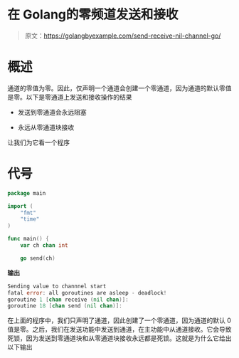 # 在 Golang的零频道发送和接收

> 原文：<https://golangbyexample.com/send-receive-nil-channel-go/>

# **概述**

通道的零值为零。因此，仅声明一个通道会创建一个零通道，因为通道的默认零值是零。以下是零通道上发送和接收操作的结果

*   发送到零通道会永远阻塞

*   永远从零通道块接收

让我们为它看一个程序

# **代号**

```go
package main

import (
	"fmt"
	"time"
)

func main() {
	var ch chan int

	go send(ch) 
```

**输出**

```go
Sending value to channnel start
fatal error: all goroutines are asleep - deadlock!
goroutine 1 [chan receive (nil chan)]:
goroutine 18 [chan send (nil chan)]:
```

在上面的程序中，我们只声明了通道，因此创建了一个零通道，因为通道的默认 0 值是零。之后，我们在发送功能中发送到通道，在主功能中从通道接收。它会导致死锁，因为发送到零通道块和从零通道块接收永远都是死锁。这就是为什么它给出以下输出